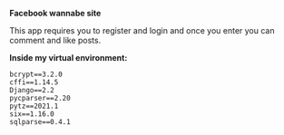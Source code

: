 **Facebook wannabe site**

This app requires you to register and login and once you enter you can comment and like posts.

**Inside my virtual environment:**

	bcrypt==3.2.0
	cffi==1.14.5
	Django==2.2
	pycparser==2.20
	pytz==2021.1
	six==1.16.0
	sqlparse==0.4.1

